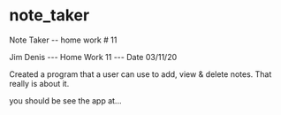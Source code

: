 # note_taker
Note Taker -- home work # 11

Jim Denis --- Home Work 11 --- Date 03/11/20 

Created a program that a user can use to add, view  & delete notes.  That really is about it. 


you should be see the app at... 


